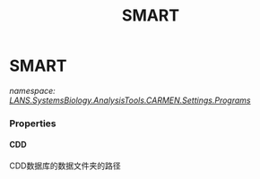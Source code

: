 ﻿---
title: SMART
---

# SMART
_namespace: [LANS.SystemsBiology.AnalysisTools.CARMEN.Settings.Programs](N-LANS.SystemsBiology.AnalysisTools.CARMEN.Settings.Programs.html)_






### Properties

#### CDD
CDD数据库的数据文件夹的路径
